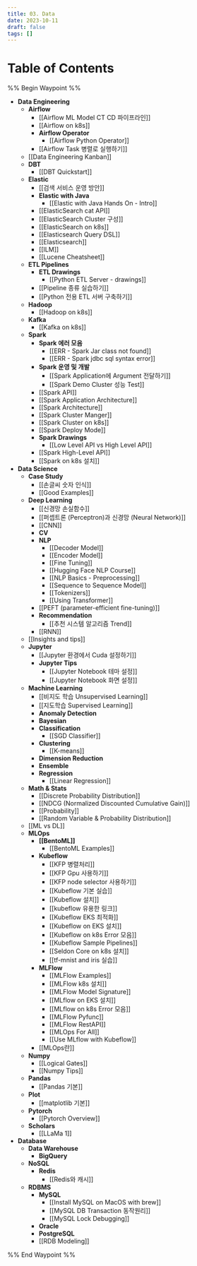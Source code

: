 ```yaml
---
title: 03. Data
date: 2023-10-11
draft: false
tags: []
---
```

# Table of Contents
%% Begin Waypoint %%
- **Data Engineering**
	- **Airflow**
		- [[Airflow ML Model CT CD 파이프라인]]
		- [[Airflow on k8s]]
		- **Airflow Operator**
			- [[Airflow Python Operator]]
		- [[Airflow Task 병렬로 실행하기]]
	- [[Data Engineering Kanban]]
	- **DBT**
		- [[DBT Quickstart]]
	- **Elastic**
		- [[검색 서비스 운영 방안]]
		- **Elastic with Java**
			- [[Elastic with Java Hands On - Intro]]
		- [[ElasticSearch cat API]]
		- [[ElasticSearch Cluster 구성]]
		- [[ElasticSearch on k8s]]
		- [[Elasticsearch Query DSL]]
		- [[Elasticsearch]]
		- [[ILM]]
		- [[Lucene Cheatsheet]]
	- **ETL Pipelines**
		- **ETL Drawings**
			- [[Python ETL Server - drawings]]
		- [[Pipeline 종류 실습하기]]
		- [[Python 전용 ETL 서버 구축하기]]
	- **Hadoop**
		- [[Hadoop on k8s]]
	- **Kafka**
		- [[Kafka on k8s]]
	- **Spark**
		- **Spark 에러 모음**
			- [[ERR - Spark Jar class not found]]
			- [[ERR - Spark jdbc sql syntax error]]
		- **Spark 운영 및 개발**
			- [[Spark Application에 Argument 전달하기]]
			- [[Spark Demo Cluster 성능 Test]]
		- [[Spark API]]
		- [[Spark Application Architecture]]
		- [[Spark Architecture]]
		- [[Spark Cluster Manger]]
		- [[Spark Cluster on k8s]]
		- [[Spark Deploy Mode]]
		- **Spark Drawings**
			- [[Low Level API vs High Level API]]
		- [[Spark High-Level API]]
		- [[Spark on k8s 설치]]
- **Data Science**
	- **Case Study**
		- [[손글씨 숫자 인식]]
		- [[Good Examples]]
	- **Deep Learning**
		- [[신경망 손실함수]]
		- [[퍼셉트론 (Perceptron)과 신경망 (Neural Network)]]
		- [[CNN]]
		- **CV**
		- **NLP**
			- [[Decoder Model]]
			- [[Encoder Model]]
			- [[Fine Tuning]]
			- [[Hugging Face NLP Course]]
			- [[NLP Basics - Preprocessing]]
			- [[Sequence to Sequence Model]]
			- [[Tokenizers]]
			- [[Using Transformer]]
		- [[PEFT (parameter-efficient fine-tuning)]]
		- **Recommendation**
			- [[추천 시스템 알고리즘 Trend]]
		- [[RNN]]
	- [[Insights and tips]]
	- **Jupyter**
		- [[Jupyter 환경에서 Cuda 설정하기]]
		- **Jupyter Tips**
			- [[Jupyter Notebook 테마 설정]]
			- [[Jupyter Notebook 화면 설정]]
	- **Machine Learning**
		- [[비지도 학습 Unsupervised Learning]]
		- [[지도학습 Supervised Learning]]
		- **Anomaly Detection**
		- **Bayesian**
		- **Classification**
			- [[SGD Classifier]]
		- **Clustering**
			- [[K-means]]
		- **Dimension Reduction**
		- **Ensemble**
		- **Regression**
			- [[Linear Regression]]
	- **Math & Stats**
		- [[Discrete Probability Distribution]]
		- [[NDCG (Normalized Discounted Cumulative Gain)]]
		- [[Probability]]
		- [[Random Variable & Probability Distribution]]
	- [[ML vs DL]]
	- **MLOps**
		- **[[BentoML]]**
			- [[BentoML Examples]]
		- **Kubeflow**
			- [[KFP 병렬처리]]
			- [[KFP Gpu 사용하기]]
			- [[KFP node selector 사용하기]]
			- [[Kubeflow 기본 실습]]
			- [[Kubeflow 설치]]
			- [[kubeflow 유용한 링크]]
			- [[Kubeflow EKS 최적화]]
			- [[Kubeflow on EKS 설치]]
			- [[Kubeflow on k8s Error 모음]]
			- [[Kubeflow Sample Pipelines]]
			- [[Seldon Core on k8s 설치]]
			- [[tf-mnist and iris 실습]]
		- **MLFlow**
			- [[MLFlow Examples]]
			- [[MLFlow k8s 설치]]
			- [[MLFlow Model Signature]]
			- [[MLflow on EKS 설치]]
			- [[MLflow on k8s Error 모음]]
			- [[MLFlow Pyfunc]]
			- [[MLFlow RestAPI]]
			- [[MLOps For All]]
			- [[Use MLflow with Kubeflow]]
		- [[MLOps란]]
	- **Numpy**
		- [[Logical Gates]]
		- [[Numpy Tips]]
	- **Pandas**
		- [[Pandas 기본]]
	- **Plot**
		- [[matplotlib 기본]]
	- **Pytorch**
		- [[Pytorch Overview]]
	- **Scholars**
		- [[LLaMa 1]]
- **Database**
	- **Data Warehouse**
		- **BigQuery**
	- **NoSQL**
		- **Redis**
			- [[Redis와 캐시]]
	- **RDBMS**
		- **MySQL**
			- [[Install MySQL on MacOS with brew]]
			- [[MySQL DB Transaction 동작원리]]
			- [[MySQL Lock Debugging]]
		- **Oracle**
		- **PostgreSQL**
		- [[RDB Modeling]]

%% End Waypoint %%
